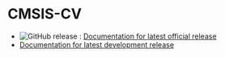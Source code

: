 # CMSIS-CV

* ![GitHub release](https://img.shields.io/github/v/release/ARM-software/CMSIS-CV) : [Documentation for latest official release](https://arm-software.github.io/CMSIS-CV/latest) 
* [Documentation for latest development release](https://arm-software.github.io/CMSIS-CV/main)
